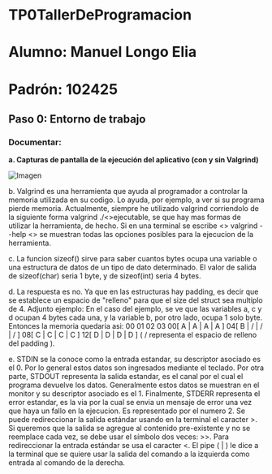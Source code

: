 # TP0TallerDeProgramacion
# Alumno: Manuel Longo Elia
# Padrón: 102425
## Paso 0: Entorno de trabajo
### Documentar:
**a. Capturas de pantalla de la ejecución del aplicativo (con y sin Valgrind)**

![Imagen](https://https://github.com/manulon/imagenesParaTP0/a1.png)

b.
Valgrind es una herramienta que ayuda al programador a controlar la memoria utilizada en su codigo. Lo ayuda, por ejemplo, a ver si su programa pierde memoria.
Actualmente, siempre he utilizado valgrind corriendolo de la siguiente forma valgrind ./<<CURSIVA>>ejecutable, se que hay mas formas de utilizar la herramienta, de hecho. Si en una terminal se escribe <<cursiva>> valgrind --help <<cursiva>> se muestran todas las opciones posibles para la ejecucion de la herramienta.

c.
La funcion sizeof() sirve para saber cuantos bytes ocupa una variable o una estructura de datos de un tipo de dato determinado.
El valor de salida de sizeof(char) seria 1 byte, y de sizeof(int) seria 4 bytes.

d.
La respuesta es no. Ya que en las estructuras hay padding, es decir que se establece un espacio de "relleno" para que el size del struct sea multiplo de 4.
Adjunto ejemplo:
En el caso del ejemplo, se ve que las variables a, c y d ocupan 4 bytes cada una, y la variable b, por otro lado, ocupa 1 solo byte. Entonces la memoria quedaria asi:
    00   01    02    03 
00[  A |  A  |  A  |  A  ]
04[  B |  /  |  /  |  /  ]
08[  C |  C  |  C  |  C  ]
12[  D |  D  |  D  |  D  ]
( / representa el espacio de relleno del padding ).

e.
STDIN se la conoce como la entrada estandar, su descriptor asociado es el 0. Por lo general estos datos son ingresados mediante el teclado. Por otra parte, STDOUT representa la salida estandar, es el canal por el cual el programa devuelve los datos. Generalmente estos datos se muestran en el monitor y su descriptor asociado es el 1. Finalmente, STDERR representa el error estandar, es la via por la cual se envia un mensaje de error una vez que haya un fallo en la ejecucion. Es representado por el numero 2.
Se puede redireccionar la salida estándar usando en la terminal el caracter >. Si queremos que la salida se agregue al contenido pre-existente y no se reemplace cada vez, se debe usar el símbolo dos veces: >>. Para redireccionar la entrada estándar se usa el caracter <.
El pipe ( | ) le dice a la terminal que se quiere usar la salida del comando a la izquierda como entrada al comando de la derecha.
